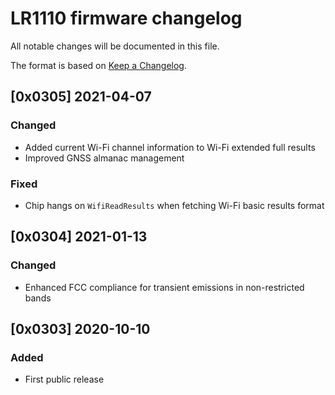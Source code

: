 # LR1110 firmware changelog

All notable changes will be documented in this file.

The format is based on [Keep a Changelog](https://keepachangelog.com/en/1.0.0/).

## [0x0305] 2021-04-07

### Changed

- Added current Wi-Fi channel information to Wi-Fi extended full results
- Improved GNSS almanac management

### Fixed

- Chip hangs on `WifiReadResults` when fetching Wi-Fi basic results format

## [0x0304] 2021-01-13

### Changed

- Enhanced FCC compliance for transient emissions in non-restricted bands

## [0x0303] 2020-10-10

### Added

- First public release
